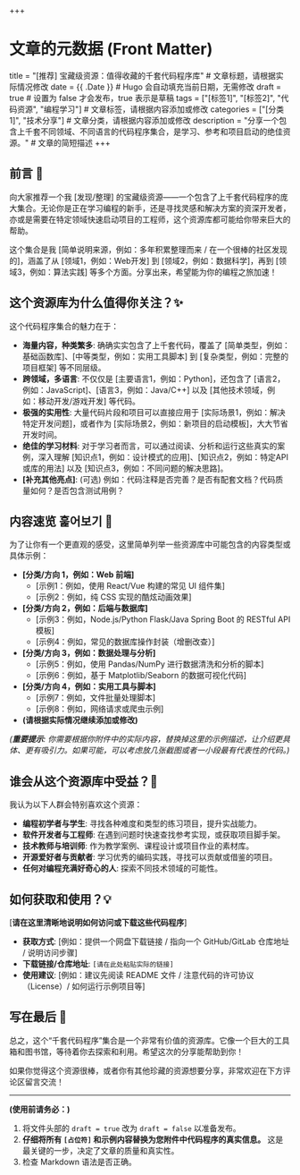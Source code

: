 +++
# 文章的元数据 (Front Matter)
title = "[推荐] 宝藏级资源：值得收藏的千套代码程序库" # 文章标题，请根据实际情况修改
date = {{ .Date }} # Hugo 会自动填充当前日期，无需修改
draft = true # 设置为 false 才会发布，true 表示是草稿
tags = ["[标签1]", "[标签2]", "代码资源", "编程学习"] # 文章标签，请根据内容添加或修改
categories = ["[分类1]", "技术分享"] # 文章分类，请根据内容添加或修改
description = "分享一个包含上千套不同领域、不同语言的代码程序集合，是学习、参考和项目启动的绝佳资源。" # 文章的简短描述
+++

## 前言 👋

向大家推荐一个我 [发现/整理] 的宝藏级资源——一个包含了上千套代码程序的庞大集合。无论你是正在学习编程的新手，还是寻找灵感和解决方案的资深开发者，亦或是需要在特定领域快速启动项目的工程师，这个资源库都可能给你带来巨大的帮助。

这个集合是我 [简单说明来源，例如：多年积累整理而来 / 在一个很棒的社区发现的]，涵盖了从 [领域1，例如：Web开发] 到 [领域2，例如：数据科学]，再到 [领域3，例如：算法实践] 等多个方面。分享出来，希望能为你的编程之旅加速！

## 这个资源库为什么值得你关注？✨

这个代码程序集合的魅力在于：

* **海量内容，种类繁多**: 确确实实包含了上千套代码，覆盖了 [简单类型，例如：基础函数库]、[中等类型，例如：实用工具脚本] 到 [复杂类型，例如：完整的项目框架] 等不同层级。
* **跨领域，多语言**: 不仅仅是 [主要语言1，例如：Python]，还包含了 [语言2，例如：JavaScript]、[语言3，例如：Java/C++] 以及 [其他技术领域，例如：移动开发/游戏开发] 等代码。
* **极强的实用性**: 大量代码片段和项目可以直接应用于 [实际场景1，例如：解决特定开发问题]，或者作为 [实际场景2，例如：新项目的启动模板]，大大节省开发时间。
* **绝佳的学习材料**: 对于学习者而言，可以通过阅读、分析和运行这些真实的案例，深入理解 [知识点1，例如：设计模式的应用]、[知识点2，例如：特定API或库的用法] 以及 [知识点3，例如：不同问题的解决思路]。
* **[补充其他亮点]**: (可选) 例如：代码注释是否完善？是否有配套文档？代码质量如何？是否包含测试用例？

## 内容速览 훑어보기 🚀

为了让你有一个更直观的感受，这里简单列举一些资源库中可能包含的内容类型或具体示例：

* **[分类/方向 1，例如：Web 前端]**
    * [示例1：例如，使用 React/Vue 构建的常见 UI 组件集]
    * [示例2：例如，纯 CSS 实现的酷炫动画效果]
* **[分类/方向 2，例如：后端与数据库]**
    * [示例3：例如，Node.js/Python Flask/Java Spring Boot 的 RESTful API 模板]
    * [示例4：例如，常见的数据库操作封装（增删改查）]
* **[分类/方向 3，例如：数据处理与分析]**
    * [示例5：例如，使用 Pandas/NumPy 进行数据清洗和分析的脚本]
    * [示例6：例如，基于 Matplotlib/Seaborn 的数据可视化代码]
* **[分类/方向 4，例如：实用工具与脚本]**
    * [示例7：例如，文件批量处理脚本]
    * [示例8：例如，网络请求或爬虫示例]
* **(请根据实际情况继续添加或修改)**

*(**重要提示**: 你需要根据你附件中的实际内容，替换掉这里的示例描述，让介绍更具体、更有吸引力。如果可能，可以考虑放几张截图或者一小段最有代表性的代码。)*

## 谁会从这个资源库中受益？🎯

我认为以下人群会特别喜欢这个资源：

* **编程初学者与学生**: 寻找各种难度和类型的练习项目，提升实战能力。
* **软件开发者与工程师**: 在遇到问题时快速查找参考实现，或获取项目脚手架。
* **技术教师与培训师**: 作为教学案例、课程设计或项目作业的素材库。
* **开源爱好者与贡献者**: 学习优秀的编码实践，寻找可以贡献或借鉴的项目。
* **任何对编程充满好奇心的人**: 探索不同技术领域的可能性。

## 如何获取和使用？💡

[**请在这里清晰地说明如何访问或下载这些代码程序**]

* **获取方式**: [例如：提供一个网盘下载链接 / 指向一个 GitHub/GitLab 仓库地址 / 说明访问步骤]
* **下载链接/仓库地址**: `[请在此处粘贴实际的链接]`
* **使用建议**: [例如：建议先阅读 README 文件 / 注意代码的许可协议（License）/ 如何运行示例项目等]

## 写在最后 🏁

总之，这个“千套代码程序”集合是一个非常有价值的资源库。它像一个巨大的工具箱和图书馆，等待着你去探索和利用。希望这次的分享能帮助到你！

如果你觉得这个资源很棒，或者你有其他珍藏的资源想要分享，非常欢迎在下方评论区留言交流！

---

**(使用前请务必：)**
1.  将文件头部的 `draft = true` 改为 `draft = false` 以准备发布。
2.  **仔细将所有 `[占位符]` 和示例内容替换为您附件中代码程序的真实信息。** 这是最关键的一步，决定了文章的质量和真实性。
3.  检查 Markdown 语法是否正确。
